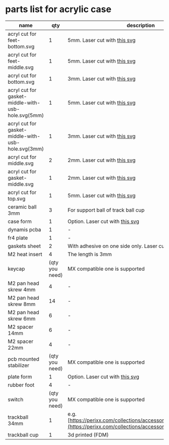 # parts list for acrylic case

|name|qty|description|
|---|---|---|
|acryl cut for feet-bottom.svg|1|5mm. Laser cut with [this svg](https://github.com/bbrfkr/dynamis-keyboard/blob/master/case/acrylic/feet-bottom.svg)|
|acryl cut for feet-middle.svg|1|5mm. Laser cut with [this svg](https://github.com/bbrfkr/dynamis-keyboard/blob/master/case/acrylic/feet-middle.svg)|
|acryl cut for bottom.svg|1|3mm. Laser cut with [this svg](https://github.com/bbrfkr/dynamis-keyboard/blob/master/case/acrylic/bottom.svg)|
|acryl cut for gasket-middle-with-usb-hole.svg(5mm)|1|5mm. Laser cut with [this svg](https://github.com/bbrfkr/dynamis-keyboard/blob/master/case/acrylic/gasket-middle-with-usb-hole.svg)|
|acryl cut for gasket-middle-with-usb-hole.svg(3mm)|1|3mm. Laser cut with [this svg](https://github.com/bbrfkr/dynamis-keyboard/blob/master/case/acrylic/gasket-middle-with-usb-hole.svg)|
|acryl cut for middle.svg|2|2mm. Laser cut with [this svg](https://github.com/bbrfkr/dynamis-keyboard/blob/master/case/acrylic/middle.svg)|
|acryl cut for gasket-middle.svg|1|2mm. Laser cut with [this svg](https://github.com/bbrfkr/dynamis-keyboard/blob/master/case/acrylic/gasket-middle.svg)|
|acryl cut for top.svg|1|5mm. Laser cut with [this svg](https://github.com/bbrfkr/dynamis-keyboard/blob/master/case/acrylic/top.svg)|
|ceramic ball 3mm|3|For support ball of track ball cup|
|case form|1|Option. Laser cut with [this svg](https://github.com/bbrfkr/dynamis-keyboard/blob/master/case/case-foam.svg)|
|dynamis pcba|1|-|
|fr4 plate|1|-|
|gaskets sheet|2|With adhesive on one side only. Laser cut with [this svg](https://github.com/bbrfkr/dynamis-keyboard/blob/master/case/gasket.svg)|
|M2 heat insert|4|The length is 3mm|
|keycap|(qty you need)|MX compatible one is supported|
|M2 pan head skrew 4mm|4|-|
|M2 pan head skrew 8mm|14|-|
|M2 pan head skrew 6mm|6|-|
|M2 spacer 14mm|6|-|
|M2 spacer 22mm|4|-|
|pcb mounted stabilizer|(qty you need)|MX compatible one is supported|
|plate form|1|Option. Laser cut with [this svg](https://github.com/bbrfkr/dynamis-keyboard/blob/add-docs-logos/case/plate-foam.svg)|
|rubber foot|4|-|
|switch|(qty you need)|MX compatible one is supported|
|trackball 34mm|1|e.g. [https://perixx.com/collections/accessories/products/18047](https://perixx.com/collections/accessories/products/18047)|
|trackball cup|1|3d printed (FDM)|
